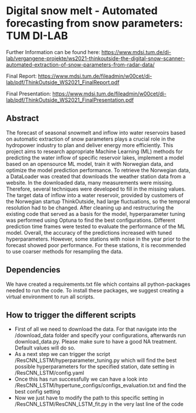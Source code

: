 # Digital snow melt - Automated forecasting from snow parameters: TUM DI-LAB

Further Information can be found here: https://www.mdsi.tum.de/di-lab/vergangene-projekte/ws2021-thinkoutside-the-digital-snow-scanner-automated-extraction-of-snow-parameters-from-radar-data/

Final Report: https://www.mdsi.tum.de/fileadmin/w00cet/di-lab/pdf/ThinkOutside_WS2021_FinalReport.pdf

Final Presentation: https://www.mdsi.tum.de/fileadmin/w00cet/di-lab/pdf/ThinkOutside_WS2021_FinalPresentation.pdf

## Abstract
The forecast of seasonal snowmelt and inflow into water reservoirs based on automatic extraction of snow parameters plays a crucial role in the hydropower industry to plan and deliver energy more efficiently.
This project aims to research appropriate Machine Learning (ML) methods for predicting the water inflow of specific reservoir lakes, implement a model based on an opensource ML model, train it with Norwegian data, and optimize the model prediction performance.
To retrieve the Norwegian data, a DataLoader was created that downloads the weather station data from a website.
In the downloaded data, many measurements were missing. Therefore, several techniques were developed to fill in the missing values.
The target data of inflow into a water reservoir, provided by customers of the Norwegian startup ThinkOutside, had large fluctuations, so the temporal resolution had to be changed.
After cleaning up and restructuring the existing code that served as a basis for the model, hyperparameter tuning was performed using Optuna to find the best configurations.
Different prediction time frames were tested to evaluate the performance of the ML model. Overall, the accuracy of the predictions increased with tuned hyperparameters. However, some stations with noise in the year prior to the forecast showed poor performance. For these stations, it is recommended to use coarser methods for resampling the data.

## Dependencies
We have created a requirements.txt file which contains all python-packages needed to run the code.
To install these packages, we suggest creating a virtual environment to run all scripts.

## How to trigger the different scripts
- First of all we need to download the data. For that navigate into the /download_data folder and specify your configurations, afterwards run download_data.py. Please make sure to have a good NA treatment. Default values will do so.
- As a next step we can trigger the script /ResCNN_LSTM/hyperparameter_tuning.py which will find the best possible hyperparameters for the specified station, date setting in /ResCNN_LSTM/config.yaml
- Once this has run successfully we can have a look into /ResCNN_LSTM/hypertune_configs/configs_evaluation.txt and find the best config setting
- Now we just have to modify the path to this specific setting in /ResCNN_LSTM/ResCNN_LSTM_fit.py in the very last line of the code
